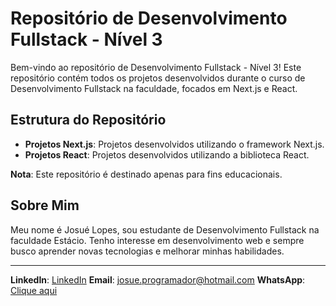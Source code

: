 # Repositório de Desenvolvimento Fullstack - Nível 3

Bem-vindo ao repositório de Desenvolvimento Fullstack - Nível 3! Este repositório contém todos os projetos desenvolvidos durante o curso de Desenvolvimento Fullstack na faculdade, focados em Next.js e React.

## Estrutura do Repositório

- **Projetos Next.js**: Projetos desenvolvidos utilizando o framework Next.js.
- **Projetos React**: Projetos desenvolvidos utilizando a biblioteca React.

**Nota**: Este repositório é destinado apenas para fins educacionais.

## Sobre Mim

Meu nome é Josué Lopes, sou estudante de Desenvolvimento Fullstack na faculdade Estácio. Tenho interesse em desenvolvimento web e sempre busco aprender novas tecnologias e melhorar minhas habilidades.

---

**LinkedIn**: [LinkedIn](https://www.linkedin.com/in/josue-gomes-lopes-a5481728b/)
**Email**: [josue.programador@hotmail.com](mailto:josue.programador@hotmail.com)
**WhatsApp**: [Clique aqui](https://wa.me/5587999196460)